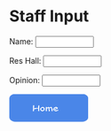 <html>
<body>
<h1>Staff Input</h1>
<label for="Title">Name: </label>
<input type="text" id="name" name="Title" maxlength="75" size="10">
  <p> </p>
<label for="Res Hall Opinion">Res Hall: </label>
<input type="text" id="name" name="Res Hall Opinion" maxlength="200" size="10">
  <p> </p>
<label for="Position">Opinion:</label>
<input type="text" id="name" name="Position" maxlength="1000" size="10">
  <p> <p/>
<a href="https://ejkesler.github.io/air_conditioning.github.io/home"><img src="home.png" style="width:142px;height:50px;"></a>


